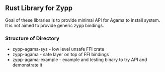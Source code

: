 ## Rust Library for Zypp

Goal of these libraries is to provide minimal API for Agama to install system. It is not aimed to provide generic zypp bindings.

### Structure of Directory

- zypp-agama-sys - low level unsafe FFI crate
- zypp-agama - safe layer on top of FFI bindings
- zypp-agama-example - example and testing binary to try API and demonstrate it
